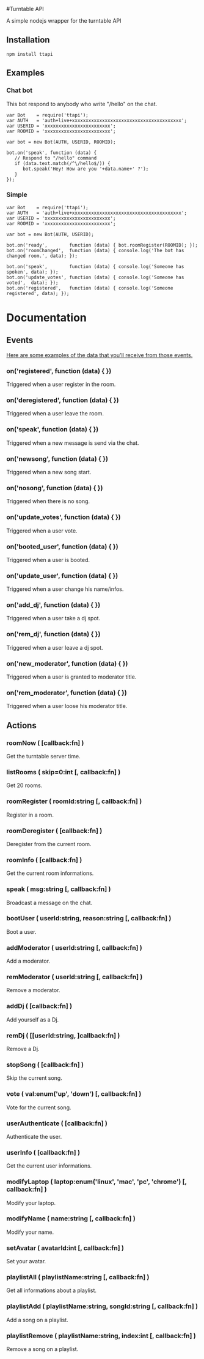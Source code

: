 #Turntable API

A simple nodejs wrapper for the turntable API

## Installation
    npm install ttapi

## Examples

### Chat bot

This bot respond to anybody who write "/hello" on the chat.

    var Bot    = require('ttapi');
    var AUTH   = 'auth+live+xxxxxxxxxxxxxxxxxxxxxxxxxxxxxxxxxxxxxxxx';
    var USERID = 'xxxxxxxxxxxxxxxxxxxxxxxx';
    var ROOMID = 'xxxxxxxxxxxxxxxxxxxxxxxx';

    var bot = new Bot(AUTH, USERID, ROOMID);

    bot.on('speak', function (data) {
       // Respond to "/hello" command
       if (data.text.match(/^\/hello$/)) {
          bot.speak('Hey! How are you '+data.name+' ?');
       }
    });

### Simple

    var Bot    = require('ttapi');
    var AUTH   = 'auth+live+xxxxxxxxxxxxxxxxxxxxxxxxxxxxxxxxxxxxxxxx';
    var USERID = 'xxxxxxxxxxxxxxxxxxxxxxxx';
    var ROOMID = 'xxxxxxxxxxxxxxxxxxxxxxxx';

    var bot = new Bot(AUTH, USERID);

    bot.on('ready',        function (data) { bot.roomRegister(ROOMID); });
    bot.on('roomChanged',  function (data) { console.log('The bot has changed room.', data); });

    bot.on('speak',        function (data) { console.log('Someone has spoken', data); });
    bot.on('update_votes', function (data) { console.log('Someone has voted',  data); });
    bot.on('registered',   function (data) { console.log('Someone registered', data); });

# Documentation


## Events

[Here are some examples of the data that you'll receive from those events.](https://github.com/alaingilbert/Turntable-API/tree/master/turntable_data)

### on('registered', function (data) { })

Triggered when a user register in the room.


### on('deregistered', function (data) { })

Triggered when a user leave the room.


### on('speak', function (data) { })

Triggered when a new message is send via the chat.


### on('newsong', function (data) { })

Triggered when a new song start.

### on('nosong', function (data) { })

Triggered when there is no song.

### on('update_votes', function (data) { })

Triggered when a user vote.


### on('booted_user', function (data) { })

Triggered when a user is booted.

### on('update_user', function (data) { })

Triggered when a user change his name/infos.

### on('add_dj', function (data) { })

Triggered when a user take a dj spot.

### on('rem_dj', function (data) { })

Triggered when a user leave a dj spot.

### on('new_moderator', function (data) { })

Triggered when a user is granted to moderator title.

### on('rem_moderator', function (data) { })

Triggered when a user loose his moderator title.


## Actions

### roomNow ( [callback:fn] )

Get the turntable server time.

### listRooms ( skip=0:int [, callback:fn] )

Get 20 rooms.

### roomRegister ( roomId:string [, callback:fn] )

Register in a room.

### roomDeregister ( [callback:fn] )

Deregister from the current room.

### roomInfo ( [callback:fn] )

Get the current room informations.

### speak ( msg:string [, callback:fn] )

Broadcast a message on the chat.

### bootUser ( userId:string, reason:string [, callback:fn] )

Boot a user.

### addModerator ( userId:string [, callback:fn] )

Add a moderator.

### remModerator ( userId:string [, callback:fn] )

Remove a moderator.

### addDj ( [callback:fn] )

Add yourself as a Dj.

### remDj ( [[userId:string, ]callback:fn] )

Remove a Dj.

### stopSong ( [callback:fn] )

Skip the current song.

### vote ( val:enum('up', 'down') [, callback:fn] )

Vote for the current song.

### userAuthenticate ( [callback:fn] )

Authenticate the user.

### userInfo ( [callback:fn] )

Get the current user informations.

### modifyLaptop ( laptop:enum('linux', 'mac', 'pc', 'chrome') [, callback:fn] )

Modify your laptop.

### modifyName ( name:string [, callback:fn] )

Modify your name.

### setAvatar ( avatarId:int [, callback:fn] )

Set your avatar.

### playlistAll ( playlistName:string [, callback:fn] )

Get all informations about a playlist.

### playlistAdd ( playlistName:string, songId:string [, callback:fn] )

Add a song on a playlist.

### playlistRemove ( playlistName:string, index:int [, callback:fn] )

Remove a song on a playlist.
